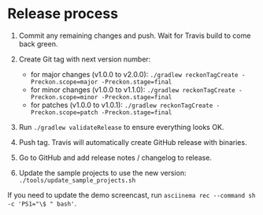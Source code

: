 # Release process

1. Commit any remaining changes and push. Wait for Travis build to come back green.
2. Create Git tag with next version number:
    * for major changes (v1.0.0 to v2.0.0): `./gradlew reckonTagCreate -Preckon.scope=major -Preckon.stage=final`
    * for minor changes (v1.0.0 to v1.1.0): `./gradlew reckonTagCreate -Preckon.scope=minor -Preckon.stage=final`
    * for patches (v1.0.0 to v1.0.1): `./gradlew reckonTagCreate -Preckon.scope=patch -Preckon.stage=final`

3. Run `./gradlew validateRelease` to ensure everything looks OK.
4. Push tag. Travis will automatically create GitHub release with binaries.
5. Go to GitHub and add release notes / changelog to release.
6. Update the sample projects to use the new version: `./tools/update_sample_projects.sh`

If you need to update the demo screencast, run `asciinema rec --command sh -c 'PS1="\$ " bash'`.
